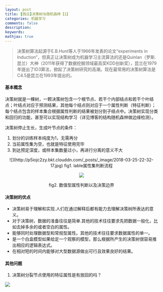 ```yaml
---
layout: post
title: [西瓜]决策树与随机森林【1】
categories: 机器学习
comments: false
description: 
keywords: 
mathjax: true
---
```

> 决策树算法起源于E.B.Hunt等人于1966年发表的论文“experiments in Induction”，但真正让决策树成为机器学习主流算法的还是Quinlan（罗斯.昆兰）大神（2011年获得了数据挖掘领域最高奖KDD创新奖），昆兰在1979年提出了ID3算法，掀起了决策树研究的高潮。现在最常用的决策树算法是C4.5是昆兰在1993年提出的。
#### 基本概念
决策树就是一棵树，一颗决策树包含一个根节点、若干个内部结点和若干个叶结点；叶结点对应于预测结果，其他每个结点则对应于一个属性判断（特征判断）；每个结点包含的样本集合根据属性判断的结果被划分到子结点中。决策树实现分类和回归的功能，甚至可以实现结构学习（详见博客的结构随机森林做边缘检测）。

决策树停止生长，生成叶节点的条件：
1. 划分的训练样本纯度为1，无需再分
2. 当前属性集为空，也就是特征使用完毕
3. 到达预定深度，或样本集数量过小，再进行分离的意义不大

<center>
![](http://p5iojc2zy.bkt.clouddn.com/_posts/_image/2018-03-25-22-32-17.jpg)
fig1. lable属性集判断流程

![](http://p5iojc2zy.bkt.clouddn.com/_posts/_image/2018-03-25-22-33-41.jpg)

fig2. 数值型属性判断以及决策边界
</center>




#### 决策树的优点
- 决策树易于理解和实现.人们在通过解释后都有能力去理解决策树所表达的意义。
- 对于决策树，数据的准备往往是简单.其他的技术往往要求先把数据一般化，比如去掉多余的或者空白的属性。
- 能够同时处理数据型和常规型属性。其他的技术往往要求数据属性的单一。
- 是一个白盒模型如果给定一个观察的模型，那么根据所产生的决策树很容易推出相应的逻辑表达式。
- 在相对短的时间内能够对大型数据源做出可行且效果良好的结果。

#### 其他问题
1. 决策树分裂节点使用的特征属性是有放回的吗？

![](http://p5iojc2zy.bkt.clouddn.com/_posts/_image/2018-03-25-23-32-47.jpg)
    
